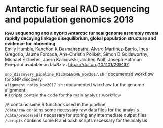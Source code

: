 # Antarctic fur seal RAD sequencing and population genomics 2018

**RAD sequencing and a hybrid Antarctic fur seal genome assembly reveal rapidly decaying linkage disequilibrium, global population structure and evidence for inbreeding**  
Emily Humble, Kanchon K Dasmahapatra, Alvaro Martinez-Barrio, Ines Gregorio, Jaume Forcada, Ann-Christin Polikeit, Simon D Goldsworthy, Michael E Goebel, Joern Kalinowski, Jochen Wolf, Joseph Hoffman  
Pre-print available on bioRxiv : https://doi.org/10.1101/269167  

`snp_discovery_pipeline_PILONGENOME_Nov2017.sh` : documented workflow for SNP discovery  
`alignment_notes_Nov2017.sh` : documented  workflow for the genome alignment  
`R` scripts contain the code for the main analysis workflow  

`/R` contains some R functions used in the pipeline  
`/data/raw` contains some necessary raw data files for the analysis  
`/data/processed` is necessary for storing any intermediate output files  
`/scripts` contains some R and bash scripts necessary for the analysis


